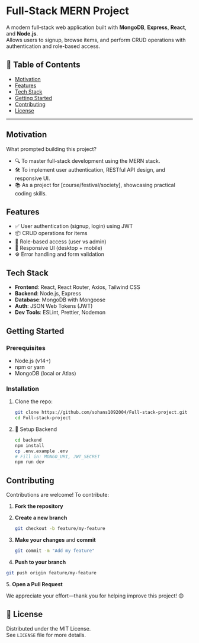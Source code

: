 # Full‑Stack MERN Project

A modern full‑stack web application built with **MongoDB**, **Express**, **React**, and **Node.js**.\
 Allows users to signup, browse items, and perform CRUD operations with authentication and role-based access.

## 🚀 Table of Contents

- [Motivation](#motivation)
- [Features](#features)
- [Tech Stack](#tech-stack)
- [Getting Started](#getting-started)
- [Contributing](#contributing)
- [License](#license)

---

## Motivation

What prompted building this project?

- 🔍 To master full-stack development using the MERN stack.
- 🛠️ To implement user authentication, RESTful API design, and responsive UI.
- 📚 As a project for \[course/festival/society\], showcasing practical coding skills.

## Features

- ✅ User authentication (signup, login) using JWT
- 📦 CRUD operations for items
- 🎯 Role-based access (user vs admin)
- 📱 Responsive UI (desktop + mobile)
- ⚙️ Error handling and form validation

## Tech Stack

- **Frontend**: React, React Router, Axios, Tailwind CSS
- **Backend**: Node.js, Express
- **Database**: MongoDB with Mongoose
- **Auth**: JSON Web Tokens (JWT)
- **Dev Tools**: ESLint, Prettier, Nodemon

## Getting Started

### Prerequisites

- Node.js (v14+)
- npm or yarn
- MongoDB (local or Atlas)

### Installation

1. Clone the repo:

   ```bash
   git clone https://github.com/sohans1092004/Full-stack-project.git
   cd Full-stack-project
   ```
2. 🔧 Setup Backend

   ```bash
   cd backend
   npm install
   cp .env.example .env
   # Fill in: MONGO_URI, JWT_SECRET
   npm run dev
   ```

## Contributing

Contributions are welcome! To contribute:

1. **Fork the repository**
2. **Create a new branch**

   ```bash
   git checkout -b feature/my-feature
   ```
3. **Make your changes** and **commit**

   ```bash
   git commit -m "Add my feature"
   ```
4.  **Push to your branch**

   ```bash
   git push origin feature/my-feature
   ```

 5\.  **Open a Pull Request**

We appreciate your effort—thank you for helping improve this project! 😊

## 📜 License

Distributed under the MIT License.\
 See `LICENSE` file for more details.